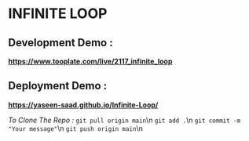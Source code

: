 # INFINITE LOOP

 ## Development Demo : 
 **https://www.tooplate.com/live/2117_infinite_loop**

 ## Deployment Demo : 
 **https://yaseen-saad.github.io/Infinite-Loop/**



*To Clone The Repo :*
`git pull origin main`\n
`git add .`\n
`git commit -m "Your message"`\n
`git push origin main`\n
